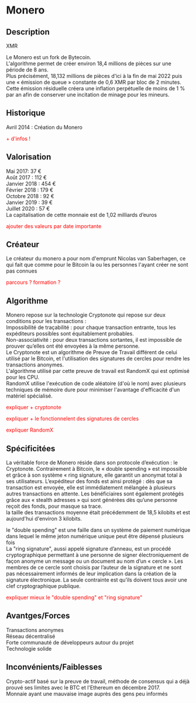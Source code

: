 <h1>Monero</h1>

<h2>Description</h2>
<p>XMR<br>

<p>Le Monero est un fork de Bytecoin.<br>
L'algorithme permet de créer environ 18,4 millions de pièces sur une période de 8 ans.<br>
Plus précisément, 18,132 millions de pièces d'ici à la fin de mai 2022 puis une « émission de queue » constante de 0,6 XMR par bloc de 2 minutes.<br>
Cette émission résiduelle créera une inflation perpétuelle de moins de 1 % par an afin de conserver une incitation de minage pour les mineurs.</p>

<h2>Historique</h2>

<p>Avril 2014 : Création du Monero</p>

<p style="color: red">+ d'infos !</p>

<h2>Valorisation</h2>

Mai 2017: 37 €<br>
Août 2017 : 112 €<br>
Janvier 2018 : 454 €<br>
Février 2018 : 179 €<br>
Octobre 2018 : 92 € <br>
Janvier 2019 : 39 €<br>
Juillet 2020 :  57 €<br>
La capitalisation de cette monnaie est de 1,02 milliards d’euros</p>

<p style="color: red">ajouter des valeurs par date importante</p>


<h2>Créateur</h2>

<p>Le créateur du monero a pour nom d'emprunt Nicolas van Saberhagen, ce qui fait que comme pour le Bitcoin la ou les personnes l'ayant créer ne sont pas connues</p>

<p style="color: red">parcours ? formation ?</p>


<h2>Algorithme</h2>

<p> Monero repose sur la technologie Cryptonote qui repose sur deux conditions pour les transactions : <br>
Impossibilité de traçabilité : pour chaque transaction entrante, tous les expéditeurs possibles sont équitablement probables.<br>
Non-associativité : pour deux transactions sortantes, il est impossible de prouver qu’elles ont été envoyées à la même personne.<br>
Le Cryptonote est un algorithme de Preuve de Travail différent de celui utilisé par le Bitcoin, et l'utilisation des signatures de cercles pour rendre les transactions anonymes.<br>
L'algorithme utilisé par cette preuve de travail est RandomX qui est optimisé pour les CPU.<br>
  RandomX utilise l'exécution de code aléatoire (d'où le nom) avec plusieurs techniques de mémoire dure pour minimiser l'avantage d'efficacité d'un matériel spécialisé. </p>

<p style="color: red">expliquer + cryptonote</p>
<p style="color: red">expliquer + le fonctionnelent des signatures de cercles</p>
<p style="color: red">expliquer RandomX</p>


<h2>Spécificitées</h2>

<p>La véritable force de Monero réside dans son protocole d’exécution : le Cryptonote. Contrairement à Bitcoin, le « double spending » est impossible et grâce à son système « ring signature, elle garantit un anonymat total à ses utilisateurs. L’expéditeur des fonds est ainsi protégé : dès que sa transaction est envoyée, elle est immédiatement mélangée à plusieurs autres transactions en attente. Les bénéficiaires sont également protégés grâce aux « stealth adresses » qui sont générées dès qu’une personne reçoit des fonds, pour masque sa trace.<br>
la taille des transactions moyenne était précédemment de 18,5 kilobits et est aujourd'hui d'environ 3 kilobits.</p>

le "double spending" est une faille dans un système de paiement numérique dans lequel le même jeton numérique unique peut être dépensé plusieurs fois<br>
La "ring signature", aussi appelé signature d’anneau, est un procédé cryptographique permettant à une personne de signer électroniquement de façon anonyme un message ou un document au nom d’un « cercle ». Les membres de ce cercle sont choisis par l’auteur de la signature et ne sont pas nécessairement informés de leur implication dans la création de la signature électronique. La seule contrainte est qu’ils doivent tous avoir une clef cryptographique publique.</p>

<p style="color: red">expliquer mieux le "double spending" et "ring signature"</p>

<h2>Avantges/Forces</h2>

<p>Transactions anonymes<br>
Réseau décentralisé<br>
Forte communauté de développeurs autour du projet<br>
Technologie solide</p>

<h2>Inconvénients/Faiblesses</h2>

<p>Crypto-actif basé sur la preuve de travail, méthode de consensus qui a déjà prouvé ses limites avec le BTC et l'Ethereum en décembre 2017.<br>
Monnaie ayant une mauvaise image auprès des gens peu informés<br>
